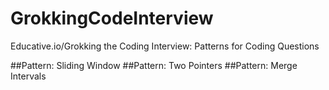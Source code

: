 # GrokkingCodeInterview
Educative.io/Grokking the Coding Interview: Patterns for Coding Questions

##Pattern: Sliding Window
##Pattern: Two Pointers
##Pattern: Merge Intervals